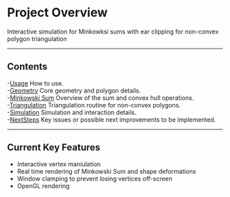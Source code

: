 # Project Overview

Interactive simulation for Minkowksi sums with ear clipping for non-convex polygon triangulation

---

## Contents
-[Usage](Usage.md) How to use.  
-[Geometry](Geometry.md) Core geometry and polygon details.  
-[Minkowski Sum](MinkowskiSum.md) Overview of the sum and convex hull operations.  
-[Triangulation](Triangulation.md) Triangulation routine for non-convex polygons.  
-[Simulation](Simulation.md) Simulation and interaction details.  
-[NextSteps](NextSteps.md) Key issues or possible next improvements to be implemented.  

---

## Current Key Features
* Interactive vertex maniulation
* Real time rendering of Minkowski Sum and shape deformations
* Window clamping to prevent losing vertices off-screen
* OpenGL rendering 


